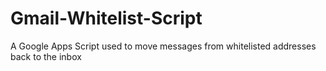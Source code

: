 Gmail-Whitelist-Script
======================

A Google Apps Script used to move messages from whitelisted addresses back to the inbox

